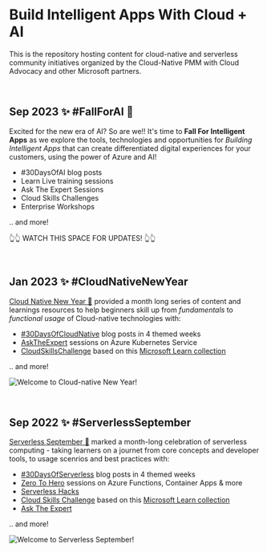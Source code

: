 <!--
Copyright (c) Microsoft Corporation.

Licensed under the Creative Commons Attribution 4.0 International (CC-BY-4.0) license.
-->

# Build Intelligent Apps With Cloud + AI

This is the repository hosting content for cloud-native and serverless community initiatives organized by the Cloud-Native PMM with Cloud Advocacy and other Microsoft partners.


<br/>


## Sep 2023 ✨ #FallForAI 🍁

Excited for the new era of AI? So are we!! It's time to **Fall For Intelligent Apps** as we explore the tools, technologies and opportunities for _Building Intelligent Apps_ that can create differentiated digital experiences for your customers, using the power of Azure and AI!
 - #30DaysOfAI blog posts
 - Learn Live training sessions
 - Ask The Expert Sessions
 - Cloud Skills Challenges
 - Enterprise Workshops 

.. and more! 

👆👆 WATCH THIS SPACE FOR UPDATES! 👆👆

<br/>



## Jan 2023 ✨ #CloudNativeNewYear 

[Cloud Native New Year 🥳](https://azure.github.io/Cloud-Native/New-Year/) provided a month long series of content and learnings resources to help beginners skill up from _fundamentals_ to _functional usage_ of Cloud-native technologies with:
 - [#30DaysOfCloudNative](https://azure.github.io/Cloud-Native/cnny-2023/cnny-kickoff) blog posts in 4 themed weeks
 - [AskTheExpert](https://azure.github.io/Cloud-Native/New-Year/ate/) sessions on Azure Kubernetes Service
 - [CloudSkillsChallenge](https://learn.microsoft.com/en-us/training/challenges?id=a0e385b9-f970-4182-b2e2-3b4619b6c356&WT.mc_id=javascript-84290-ninarasi) based on this [Microsoft Learn collection](https://learn.microsoft.com/en-us/users/cloudskillschallenge/collections/xkwnh4nzo5y6?WT.mc_id=javascript-84290-ninarasi)

.. and more! 

![Welcome to Cloud-native New Year!](./assets/cnny-event-card.png)


<br/>

## Sep 2022 ✨  #ServerlessSeptember 

[Serverless September 🍂](https://azure.github.io/Cloud-Native/serverless-september) marked a month-long celebration of serverless computing - taking learners on a journet from core concepts and developer tools, to usage scenrios and best practices with:
 - [#30DaysOfServerless](https://azure.github.io/Cloud-Native/blog) blog posts in 4 themed weeks
 - [Zero To Hero](https://azure.github.io/Cloud-Native/serverless-september/ZeroToHero/) sessions on Azure Functions, Container Apps & more
 - [Serverless Hacks](https://azure.github.io/Cloud-Native/serverless-september/ServerlessHacks/)
 - [Cloud Skills Challenge](https://learn.microsoft.com/en-us/training/challenges?id=b950cd7a-d456-46ab-81ba-3bd1ad86dc1c&WT.mc_id=javascript-99907-ninarasi) based on this [Microsoft Learn collection](https://learn.microsoft.com/en-us/users/cloudskillschallenge/collections/25m3hkzxygde?WT.mc_id=javascript-84290-ninarasi)
 - [Ask The Expert](https://azure.github.io/Cloud-Native/serverless-september/AskTheExpert/)

.. and more! 

![Welcome to Serverless September!](./assets/serverless-event-card.png)
